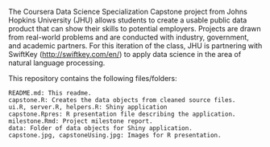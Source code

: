 The Coursera Data Science Specialization Capstone project from Johns Hopkins University (JHU) allows students to create a usable public data product that can show their skills to potential employers. Projects are drawn from real-world problems and are conducted with industry, government, and academic partners. For this iteration of the class, JHU is partnering with SwiftKey (http://swiftkey.com/en/) to apply data science in the area of natural language processing.

This repository contains the following files/folders:

    README.md: This readme.
    capstone.R: Creates the data objects from cleaned source files.
    ui.R, server.R, helpers.R: Shiny application
    capstone.Rpres: R presentation file describing the application.
    milestone.Rmd: Project milestone report.
    data: Folder of data objects for Shiny application.
    capstone.jpg, capstoneUsing.jpg: Images for R presentation.
